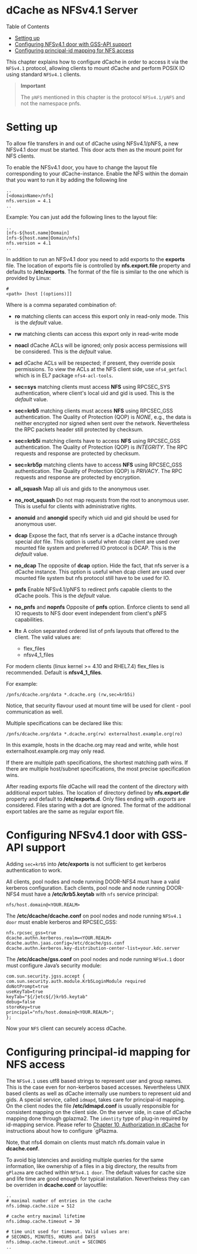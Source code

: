 dCache as NFSv4.1 Server
====================================

Table of Contents

* [Setting up](#setting-up)
* [Configuring NFSv4.1 door with GSS-API support](#configuring-nfsv4.1-door-with-gss-api-support)
* [Configuring principal-id mapping for NFS access](#configuring-principal-id-mapping-for-nfs-access)

This chapter explains how to configure dCache in order to access it via the `NFSv4.1` protocol, allowing clients to mount dCache and perform POSIX IO using standard `NFSv4.1` clients.

> **Important**
>
> The `pNFS` mentioned in this chapter is the protocol `NFSv4.1/pNFS` and not the namespace pnfs.

Setting up
==========

To allow file transfers in and out of dCache using NFSv4.1/pNFS, a new NFSv4.1 door must be started. This door acts then as the mount point for NFS clients.

To enable the NFSv4.1 door, you have to change the layout file corresponding to your dCache-instance. Enable the NFS within the domain that you want to run it by adding the following line

    ..
    [<domainName>/nfs]
    nfs.version = 4.1
    ..

Example:
You can just add the following lines to the layout file:

    ..
    [nfs-${host.name}Domain]
    [nfs-${host.name}Domain/nfs]
    nfs.version = 4.1
    ..

In addition to run an NFSv4.1 door you need to add exports to the **exports** file. The location of exports file is controlled by **nfs.export.file** property and defaults to **/etc/exports**. The format of the file is similar to the one which is provided by Linux:

    #
    <path> [host [(options)]]

Where <options> is a comma separated combination of:

- **ro**
matching clients can access this export only in read-only mode. This is the *default* value.

- **rw**
matching clients can access this export only in read-write mode

- **noacl**
dCache ACLs will be ignored; only posix access permissions will be considered. This is the *default* value.

- **acl**
dCache ACLs will be respected; if present, they override posix permissions. To view the ACLs at the NFS client side, use `nfs4_getfacl` which is in EL7 package `nfs4-acl-tools`.

- **sec=sys**
matching clients must access **NFS** using RPCSEC_SYS authentication, where client's local uid and gid is used. This is the *default* value.

- **sec=krb5**
matching clients must access **NFS** using RPCSEC_GSS authentication. The Quality of Protection (QOP) is *NONE*, e.g., the data is neither encrypted nor signed when sent over the network. Nevertheless the RPC packets header still protected by checksum.

- **sec=krb5i**
matching clients have to access **NFS** using RPCSEC_GSS authentication. The Quality of Protection (QOP) is *INTEGRITY*. The RPC requests and response are protected by checksum.

- **sec=krb5p**
matching clients have to access **NFS** using RPCSEC_GSS authentication. The Quality of Protection (QOP) is *PRIVACY*. The RPC requests and response are protected by encryption.

- **all_squash**
Map all uis and gids to the anonymous user.

- **no_root_squash**
Do not map requests from the root to anonymous user. This is useful for clients with administrative rights.

- **anonuid** and **anongid** specify which uid and gid should be used for  anonymous user.

- **dcap**
Expose the fact, that nfs server is a dCache instance through special *dot* file. This option is useful when dcap client are used over mounted file system and preferred IO protocol is DCAP. This is the *default* value.

- **no_dcap**
The opposite of **dcap** option. Hide the fact, that nfs server is a dCache instance. This option is useful when dcap client are used over mounted file system but nfs protocol still have to be used for IO.

- **pnfs**
Enable NFSv4.1/pNFS to redirect pnfs capable clients to the dCache pools. This is the *default* value.

- **no_pnfs** and **nopnfs**
Opposite of **pnfs** option. Enforce clients to send all IO requests to NFS door event independent from client's pNFS capabilities.

- **lt=**
A colon separated ordered list of pnfs layouts that offered to the client. The valid values are:

   - flex_files
   - nfsv4_1_files

For modern clients (linux kernel >= 4.10 and RHEL7.4) flex_files is recommended. Default is **nfsv4_1_files**.

For example:

    /pnfs/dcache.org/data *.dcache.org (rw,sec=krb5i)

Notice, that security flavour used at mount time will be used for client - pool communication as well.

Multiple specifications can be declared like this:

    /pnfs/dcache.org/data *.dcache.org(rw) externalhost.example.org(ro)

In this example, hosts in the dcache.org may read and write, while host externalhost.example.org may only read.

If there are multiple path specifications, the shortest matching path wins. If there are multiple host/subnet specifications, the most precise specification wins.

After reading exports file dCache will read the content of the directory with additional export tables. The location of directory defined by **nfs.export.dir** property and default to **/etc/exports.d**. Only files ending with *.exports* are considered. Files staring with a dot are ignored. The format of the additional export tables are the same as regular export file.

Configuring NFSv4.1 door with GSS-API support
=============================================

Adding `sec=krb5` into **/etc/exports** is not sufficient to get kerberos authentication to work.

All clients, pool nodes and node running DOOR-NFS4 must have a valid kerberos configuration. Each clients, pool node and node running DOOR-NFS4 must have a **/etc/krb5.keytab** with `nfs` service principal:

    nfs/host.domain@<YOUR.REALM>

The **/etc/dcache/dcache.conf** on pool nodes and node running `NFSv4.1 door` must enable kerberos and RPCSEC_GSS:

    nfs.rpcsec_gss=true
    dcache.authn.kerberos.realm=<YOUR.REALM>
    dcache.authn.jaas.config=/etc/dcache/gss.conf
    dcache.authn.kerberos.key-distribution-center-list=your.kdc.server

The **/etc/dcache/gss.conf** on pool nodes and node running `NFSv4.1` door must configure Java’s security module:

    com.sun.security.jgss.accept {
    com.sun.security.auth.module.Krb5LoginModule required
    doNotPrompt=true
    useKeyTab=true
    keyTab="${/}etc${/}krb5.keytab"
    debug=false
    storeKey=true
    principal="nfs/host.domain@<YOUR.REALM>";
    };

Now your `NFS` client can securely access dCache.

Configuring principal-id mapping for NFS access
===============================================

The `NFSv4.1` uses utf8 based strings to represent user and group names. This is the case even for non-kerberos based accesses. Nevertheless UNIX based clients as well as dCache internally use numbers to represent uid and gids. A special service, called `idmapd`, takes care for principal-id mapping. On the client nodes the file **/etc/idmapd.conf** is usually responsible for consistent mapping on the client side. On the server side, in case of dCache mapping done through gplazma2. The `identity` type of plug-in required by id-mapping service. Please refer to [Chapter 10, Authorization in dCache](config-gplazma.md) for instructions about how to configure `gPlazma.

Note, that nfs4 domain on clients must match nfs.domain value in **dcache.conf**.

To avoid big latencies and avoiding multiple queries for the same information, like ownership of a files in a big directory, the results from `gPlazma` are cached within `NFSv4.1 door`. The default values for cache size and life time are good enough for typical installation. Nevertheless they can be overriden in **dcache.conf** or layoutfile:

    ..
    # maximal number of entries in the cache
    nfs.idmap.cache.size = 512

    # cache entry maximal lifetime
    nfs.idmap.cache.timeout = 30

    # time unit used for timeout. Valid values are:
    # SECONDS, MINUTES, HOURS and DAYS
    nfs.idmap.cache.timeout.unit = SECONDS
    ..

  [???]: #cf-gplazma
